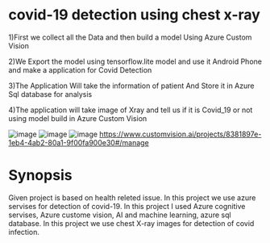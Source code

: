 # covid-19 detection using chest x-ray
1)First we collect all the Data and then build a model Using Azure Custom Vision

2)We Export the model using tensorflow.lite model and use it Android Phone and make a application for Covid Detection

3)The Application Will take the information of patient And Store it in Azure Sql database for analysis

4)The application will take image of Xray and tell us if it is Covid_19 or not using model build in Azure Custom Vision

![image](https://user-images.githubusercontent.com/70875716/145021055-ba470914-0dbe-44e4-bc03-80d6f44b77ae.png)
![image](https://user-images.githubusercontent.com/70875716/145021118-802ecf6b-63cf-42c6-9b18-8a2eaa9b6d4f.png)
![image](https://user-images.githubusercontent.com/70875716/145021164-a318445c-3c46-467e-842a-c9ee572fdd81.png)
https://www.customvision.ai/projects/8381897e-1eb4-4ab2-80a1-9f00fa900e30#/manage

# Synopsis

Given project is based on health releted issue. In this project we use azure servises for detection of covid-19.
In this project I used Azure cognitive servises, Azure custome vision, AI and machine learning, azure sql database.
In this project we use chest X-ray images for detection of covid infection.



